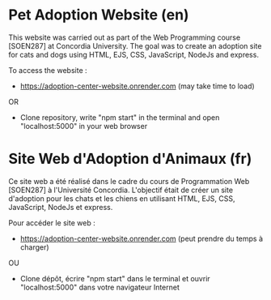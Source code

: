 # Pet Adoption Website (en)

This website was carried out as part of the Web Programming course [SOEN287] at Concordia University. The goal was to create an adoption site for cats and dogs using HTML, EJS, CSS, JavaScript, NodeJs and express.

To access the website : 
  - https://adoption-center-website.onrender.com (may take time to load)

  OR
  - Clone repository, write "npm start" in the terminal and open "localhost:5000" in your web browser


# Site Web d'Adoption d'Animaux (fr)
Ce site web a été réalisé dans le cadre du cours de Programmation Web [SOEN287] à l'Université Concordia. L'objectif était de créer un site d'adoption pour les chats et les chiens en utilisant HTML, EJS, CSS, JavaScript, NodeJs et express.

Pour accéder le site web : 
  - https://adoption-center-website.onrender.com (peut prendre du temps à charger)

  OU
  - Clone dépôt, écrire "npm start" dans le terminal et ouvrir "localhost:5000" dans votre navigateur Internet
